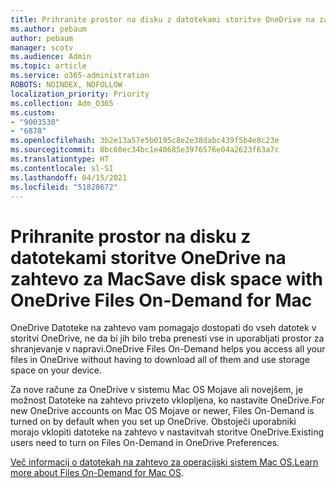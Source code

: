 ```yaml
---
title: Prihranite prostor na disku z datotekami storitve OneDrive na zahtevo za Mac
ms.author: pebaum
author: pebaum
manager: scotv
ms.audience: Admin
ms.topic: article
ms.service: o365-administration
ROBOTS: NOINDEX, NOFOLLOW
localization_priority: Priority
ms.collection: Adm_O365
ms.custom:
- "9003530"
- "6878"
ms.openlocfilehash: 3b2e13a57e5b0195c8e2e38dabc439f5b4e8c23e
ms.sourcegitcommit: 8bc60ec34bc1e40685e3976576e04a2623f63a7c
ms.translationtype: HT
ms.contentlocale: sl-SI
ms.lasthandoff: 04/15/2021
ms.locfileid: "51828672"
---
```

# <a name="save-disk-space-with-onedrive-files-on-demand-for-mac"></a><span data-ttu-id="ae504-102">Prihranite prostor na disku z datotekami storitve OneDrive na zahtevo za Mac</span><span class="sxs-lookup"><span data-stu-id="ae504-102">Save disk space with OneDrive Files On-Demand for Mac</span></span>

<span data-ttu-id="ae504-103">OneDrive Datoteke na zahtevo vam pomagajo dostopati do vseh datotek v storitvi OneDrive, ne da bi jih bilo treba prenesti vse in uporabljati prostor za shranjevanje v napravi.</span><span class="sxs-lookup"><span data-stu-id="ae504-103">OneDrive Files On-Demand helps you access all your files in OneDrive without having to download all of them and use storage space on your device.</span></span>  

<span data-ttu-id="ae504-104">Za nove račune za OneDrive v sistemu Mac OS Mojave ali novejšem, je možnost Datoteke na zahtevo privzeto vklopljena, ko nastavite OneDrive.</span><span class="sxs-lookup"><span data-stu-id="ae504-104">For new OneDrive accounts on Mac OS Mojave or newer, Files On-Demand is turned on by default when you set up OneDrive.</span></span> <span data-ttu-id="ae504-105">Obstoječi uporabniki morajo vklopiti datoteke na zahtevo v nastavitvah storitve OneDrive.</span><span class="sxs-lookup"><span data-stu-id="ae504-105">Existing users need to turn on Files On-Demand in OneDrive Preferences.</span></span>  

<span data-ttu-id="ae504-106">[Več informacij o datotekah na zahtevo za operacijski sistem Mac OS.](https://support.microsoft.com/office/529f6d53-e572-4922-a585-e7a318c135f0)</span><span class="sxs-lookup"><span data-stu-id="ae504-106">[Learn more about Files On-Demand for Mac OS](https://support.microsoft.com/office/529f6d53-e572-4922-a585-e7a318c135f0).</span></span>
